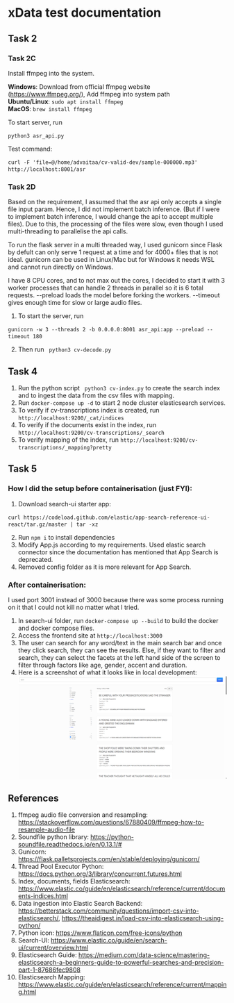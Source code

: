 # xData test documentation

## Task 2

### Task 2C
Install ffmpeg into the system.

**Windows**: Download from official ffmpeg website (https://www.ffmpeg.org/), Add ffmpeg into system path \
**Ubuntu/Linux**: ``` sudo apt install ffmpeg ``` \
**MacOS**: ``` brew install ffmpeg ```

To start server, run
```
python3 asr_api.py
```

Test command:
```shell
curl -F 'file=@/home/advaitaa/cv-valid-dev/sample-000000.mp3' http://localhost:8001/asr
```

### Task 2D
Based on the requirement, I assumed that the asr api only accepts a single file input param. Hence, I did not implement batch inference. (But if I were to implement batch inference, I would change the api to accept multiple files). Due to this, the processing of the files were slow, even though I used multi-threading to parallelise the api calls.

To run the flask server in a multi threaded way, I used gunicorn since Flask by defult can only serve 1 request at a time and for 4000+ files that is not ideal. gunicorn can be used in Linux/Mac but for Windows it needs WSL and cannot run directly on Windows.

I have 8 CPU cores, and to not max out the cores, I decided to start it with 3 worker processes that can handle 2 threads in parallel so it is 6 total requests. --preload loads the model before forking the workers. --timeout gives enough time for slow or large audio files.

1. To start the server, run
```
gunicorn -w 3 --threads 2 -b 0.0.0.0:8001 asr_api:app --preload --timeout 180
```
2. Then run ``` python3 cv-decode.py```

## Task 4
1. Run the python script ``` python3 cv-index.py``` to create the search index and to ingest the data from the csv files with mapping.
2. Run ``` docker-compose up -d ``` to start 2 node cluster elasticsearch services.
3. To verify if cv-transcriptions index is created, run ``` http://localhost:9200/_cat/indices ```
4. To verify if the documents exist in the index, run ``` http://localhost:9200/cv-transcriptions/_search ```
5. To verify mapping of the index, run ``` http://localhost:9200/cv-transcriptions/_mapping?pretty ```

## Task 5
### How I did the setup before containerisation (just FYI):
1. Download search-ui starter app:
```
curl https://codeload.github.com/elastic/app-search-reference-ui-react/tar.gz/master | tar -xz
 ```
2. Run ``` npm i ``` to install dependencies
3. Modify App.js according to my requirements. Used elastic search connector since the documentation has mentioned that App Search is deprecated.
4. Removed config folder as it is more relevant for App Search.

### After containerisation:
I used port 3001 instead of 3000 because there was some process running on it that I could not kill no matter what I tried.
1. In search-ui folder, run ``` docker-compose up --build ``` to build the docker and docker compose files.
2. Access the frontend site at ``` http://localhost:3000 ```
3. The user can search for any word/text in the main search bar and once they click search, they can see the results. Else, if they want to filter and search, they can select the facets at the left hand side of the screen to filter through factors like age, gender, accent and duration.
4. Here is a screenshot of what it looks like in local development: ![alt text](search-ui/search-ui-ss.png)

## References
1. ffmpeg audio file conversion and resampling: https://stackoverflow.com/questions/67880409/ffmpeg-how-to-resample-audio-file
2. Soundfile python library: https://python-soundfile.readthedocs.io/en/0.13.1/#
3. Gunicorn: https://flask.palletsprojects.com/en/stable/deploying/gunicorn/
4. Thread Pool Executor Python: https://docs.python.org/3/library/concurrent.futures.html
5. Index, documents, fields Elasticsearch: https://www.elastic.co/guide/en/elasticsearch/reference/current/documents-indices.html
5. Data ingestion into Elastic Search Backend: https://betterstack.com/community/questions/import-csv-into-elasticsearch/, https://theaidigest.in/load-csv-into-elasticsearch-using-python/
6. Python icon: https://www.flaticon.com/free-icons/python
7. Search-UI: https://www.elastic.co/guide/en/search-ui/current/overview.html
8. Elasticsearch Guide: https://medium.com/data-science/mastering-elasticsearch-a-beginners-guide-to-powerful-searches-and-precision-part-1-87686fec9808
9. Elasticsearch Mapping: https://www.elastic.co/guide/en/elasticsearch/reference/current/mapping.html
